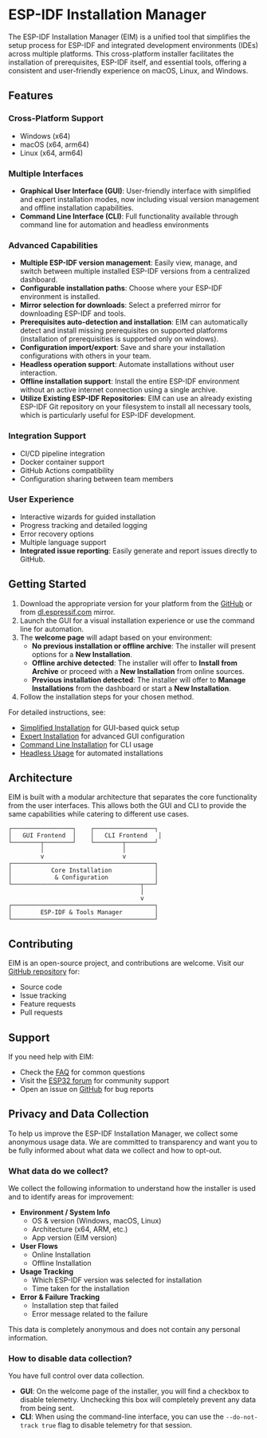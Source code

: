 # ESP-IDF Installation Manager

The ESP-IDF Installation Manager (EIM) is a unified tool that simplifies the setup process for ESP-IDF and integrated development environments (IDEs) across multiple platforms. This cross-platform installer facilitates the installation of prerequisites, ESP-IDF itself, and essential tools, offering a consistent and user-friendly experience on macOS, Linux, and Windows.

## Features

### Cross-Platform Support
- Windows (x64)
- macOS (x64, arm64)
- Linux (x64, arm64)

### Multiple Interfaces
- **Graphical User Interface (GUI)**: User-friendly interface with simplified and expert installation modes, now including visual version management and offline installation capabilities.
- **Command Line Interface (CLI)**: Full functionality available through command line for automation and headless environments

### Advanced Capabilities

  * **Multiple ESP-IDF version management**: Easily view, manage, and switch between multiple installed ESP-IDF versions from a centralized dashboard.
  * **Configurable installation paths**: Choose where your ESP-IDF environment is installed.
  * **Mirror selection for downloads**: Select a preferred mirror for downloading ESP-IDF and tools.
  * **Prerequisites auto-detection and installation**: EIM can automatically detect and install missing prerequisites on supported platforms (installation of prerequisities is supported only on windows).
  * **Configuration import/export**: Save and share your installation configurations with others in your team.
  * **Headless operation support**: Automate installations without user interaction.
  * **Offline installation support**: Install the entire ESP-IDF environment without an active internet connection using a single archive.
  * **Utilize Existing ESP-IDF Repositories**: EIM can use an already existing ESP-IDF Git repository on your filesystem to install all necessary tools, which is particularly useful for ESP-IDF development.

### Integration Support
* CI/CD pipeline integration
* Docker container support
* GitHub Actions compatibility
* Configuration sharing between team members

### User Experience
* Interactive wizards for guided installation
* Progress tracking and detailed logging
* Error recovery options
* Multiple language support
* **Integrated issue reporting**: Easily generate and report issues directly to GitHub.

## Getting Started

1.  Download the appropriate version for your platform from the [GitHub](https://github.com/espressif/idf-im-ui/releases) or from [dl.espressif.com](https://dl.espressif.com/dl/eim/) mirror.
2.  Launch the GUI for a visual installation experience or use the command line for automation.
3.  The **welcome page** will adapt based on your environment:
      * **No previous installation or offline archive**: The installer will present options for a **New Installation**.
      * **Offline archive detected**: The installer will offer to **Install from Archive** or proceed with a **New Installation** from online sources.
      * **Previous installation detected**: The installer will offer to **Manage Installations** from the dashboard or start a **New Installation**.
4.  Follow the installation steps for your chosen method.

For detailed instructions, see:
- [Simplified Installation](./simple_installation.md) for GUI-based quick setup
- [Expert Installation](./expert_installation.md) for advanced GUI configuration
- [Command Line Installation](./cli_installation.md) for CLI usage
- [Headless Usage](./headless_usage.md) for automated installations

## Architecture

EIM is built with a modular architecture that separates the core functionality from the user interfaces. This allows both the GUI and CLI to provide the same capabilities while catering to different use cases.

```
┌─────────────────┐    ┌─────────────────┐
│   GUI Frontend  │    │   CLI Frontend   │
└────────┬────────┘    └────────┬────────┘
         │                      │
         v                      v
┌────────────────────────────────────────┐
│           Core Installation            │
│            & Configuration             │
└────────────────────────────────────┬───┘
                                     │
                                     v
┌────────────────────────────────────────┐
│        ESP-IDF & Tools Manager         │
└────────────────────────────────────────┘
```

## Contributing

EIM is an open-source project, and contributions are welcome. Visit our [GitHub repository](https://github.com/espressif/idf-im-ui) for:
- Source code
- Issue tracking
- Feature requests
- Pull requests

## Support

If you need help with EIM:
- Check the [FAQ](./faq.md) for common questions
- Visit the [ESP32 forum](https://esp32.com/) for community support
- Open an issue on [GitHub](https://github.com/espressif/idf-im-ui/issues) for bug reports

## Privacy and Data Collection

To help us improve the ESP-IDF Installation Manager, we collect some anonymous usage data. We are committed to transparency and want you to be fully informed about what data we collect and how to opt-out.

### What data do we collect?

We collect the following information to understand how the installer is used and to identify areas for improvement:

- **Environment / System Info**
  - OS & version (Windows, macOS, Linux)
  - Architecture (x64, ARM, etc.)
  - App version (EIM version)
- **User Flows**
  - Online Installation
  - Offline Installation
- **Usage Tracking**
  - Which ESP-IDF version was selected for installation
  - Time taken for the installation
- **Error & Failure Tracking**
  - Installation step that failed
  - Error message related to the failure

This data is completely anonymous and does not contain any personal information.

### How to disable data collection?

You have full control over data collection.

- **GUI**: On the welcome page of the installer, you will find a checkbox to disable telemetry. Unchecking this box will completely prevent any data from being sent.
- **CLI**: When using the command-line interface, you can use the `--do-not-track true` flag to disable telemetry for that session.
